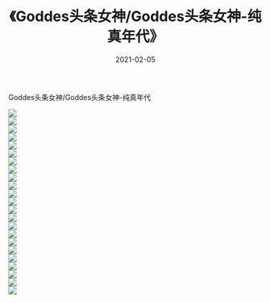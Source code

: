 ﻿---
layout: post
title:  《Goddes头条女神/Goddes头条女神-纯真年代》
date:   2021-02-05
img: http://pic.660000.xyz/1:/网络美图/2021/Goddes头条女神/Goddes头条女神-纯真年代/000.jpg
categories: [美女, 清纯, 唯美]
---

Goddes头条女神/Goddes头条女神-纯真年代

 ![](http://pic.660000.xyz/1:/网络美图/2021/Goddes头条女神/Goddes头条女神-纯真年代/001.jpg) <br>![](http://pic.660000.xyz/1:/网络美图/2021/Goddes头条女神/Goddes头条女神-纯真年代/002.jpg) <br>![](http://pic.660000.xyz/1:/网络美图/2021/Goddes头条女神/Goddes头条女神-纯真年代/003.jpg) <br>![](http://pic.660000.xyz/1:/网络美图/2021/Goddes头条女神/Goddes头条女神-纯真年代/004.jpg) <br>![](http://pic.660000.xyz/1:/网络美图/2021/Goddes头条女神/Goddes头条女神-纯真年代/005.jpg) <br>![](http://pic.660000.xyz/1:/网络美图/2021/Goddes头条女神/Goddes头条女神-纯真年代/006.jpg) <br>![](http://pic.660000.xyz/1:/网络美图/2021/Goddes头条女神/Goddes头条女神-纯真年代/007.jpg) <br>![](http://pic.660000.xyz/1:/网络美图/2021/Goddes头条女神/Goddes头条女神-纯真年代/008.jpg) <br>![](http://pic.660000.xyz/1:/网络美图/2021/Goddes头条女神/Goddes头条女神-纯真年代/009.jpg) <br>![](http://pic.660000.xyz/1:/网络美图/2021/Goddes头条女神/Goddes头条女神-纯真年代/010.jpg) <br>![](http://pic.660000.xyz/1:/网络美图/2021/Goddes头条女神/Goddes头条女神-纯真年代/011.jpg) <br>![](http://pic.660000.xyz/1:/网络美图/2021/Goddes头条女神/Goddes头条女神-纯真年代/012.jpg) <br>![](http://pic.660000.xyz/1:/网络美图/2021/Goddes头条女神/Goddes头条女神-纯真年代/013.jpg) <br>![](http://pic.660000.xyz/1:/网络美图/2021/Goddes头条女神/Goddes头条女神-纯真年代/014.jpg) <br>![](http://pic.660000.xyz/1:/网络美图/2021/Goddes头条女神/Goddes头条女神-纯真年代/015.jpg) <br>![](http://pic.660000.xyz/1:/网络美图/2021/Goddes头条女神/Goddes头条女神-纯真年代/016.jpg) <br>![](http://pic.660000.xyz/1:/网络美图/2021/Goddes头条女神/Goddes头条女神-纯真年代/017.jpg) <br>![](http://pic.660000.xyz/1:/网络美图/2021/Goddes头条女神/Goddes头条女神-纯真年代/018.jpg) <br>![](http://pic.660000.xyz/1:/网络美图/2021/Goddes头条女神/Goddes头条女神-纯真年代/019.jpg) <br>![](http://pic.660000.xyz/1:/网络美图/2021/Goddes头条女神/Goddes头条女神-纯真年代/020.jpg) <br>![](http://pic.660000.xyz/1:/网络美图/2021/Goddes头条女神/Goddes头条女神-纯真年代/021.jpg) <br>![](http://pic.660000.xyz/1:/网络美图/2021/Goddes头条女神/Goddes头条女神-纯真年代/022.jpg) <br>![](http://pic.660000.xyz/1:/网络美图/2021/Goddes头条女神/Goddes头条女神-纯真年代/023.jpg) <br>